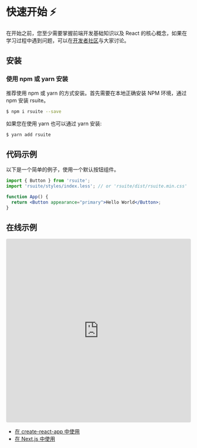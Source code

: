 # 快速开始 ⚡️

在开始之前，您至少需要掌握前端开发基础知识以及 React 的核心概念，如果在学习过程中遇到问题，可以在[开发者社区][wechat-entry]与大家讨论。

## 安装

### 使用 npm 或 yarn 安装

推荐使用 npm 或 yarn 的方式安装。首先需要在本地正确安装 NPM 环境，通过 npm 安装 rsuite。

```bash
$ npm i rsuite --save
```

如果您在使用 yarn 也可以通过 yarn 安装:

```bash
$ yarn add rsuite
```

## 代码示例

以下是一个简单的例子，使用一个默认按钮组件。

```jsx
import { Button } from 'rsuite';
import 'rsuite/styles/index.less'; // or 'rsuite/dist/rsuite.min.css'

function App() {
  return <Button appearance="primary">Hello World</Button>;
}
```

## 在线示例

<iframe src="https://codesandbox.io/embed/k9v972q3lr" style="width:100%; height:500px; border:0; border-radius: 4px; overflow:hidden;" sandbox="allow-modals allow-forms allow-popups allow-scripts allow-same-origin"></iframe>

- [在 create-react-app 中使用](/zh/guide/use-with-create-react-app/)
- [在 Next.js 中使用](/zh/guide/use-next-app/)

[wechat-entry]: https://github.com/rsuite/rsuite/blob/master/README_zh.md#%E6%94%AF%E6%8C%81-react-suite
